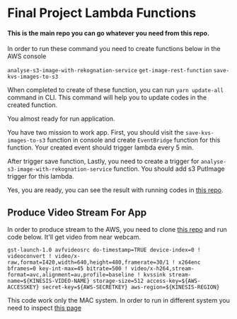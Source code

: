 # Final Project Lambda Functions

#### This is the main repo you can go whatever you need from this repo.

In order to run these command you need to create functions below in the AWS console

`analyse-s3-image-with-rekognation-service`
`get-image-rest-function`
`save-kvs-images-to-s3`

When completed to create of these function, you can run `yarn update-all` command in CLI. This command will help you to update codes in the created function. 

You almost ready for run application.

You have two mission to work app. First, you should visit the  `save-kvs-images-to-s3` function in console and create `EventBridge` function for this function. Your created event should trigger lambda every 5 min.

After trigger save function, Lastly, you need to create a trigger for `analyse-s3-image-with-rekognation-service` function. You should add s3 PutImage trigger for this lambda.

Yes, you are ready, you can see the result with running codes in [this repo](https://github.com/yusufsargin/final_project_fe). 


## Produce Video Stream For App

In order to produce stream to the AWS, you need to clone [this repo](https://github.com/awslabs/amazon-kinesis-video-streams-producer-sdk-cpp) and run code below. It'll get video from near webcam.

````shell
gst-launch-1.0 avfvideosrc do-timestamp=TRUE device-index=0 ! videoconvert ! video/x-raw,format=I420,width=640,height=480,framerate=30/1 ! x264enc bframes=0 key-int-max=45 bitrate=500 ! video/x-h264,stream-format=avc,alignment=au,profile=baseline ! kvssink stream-name=${KINESIS-VIDEO-NAME} storage-size=512 access-key=${AWS-ACCESSKEY} secret-key=${AWS-SECRETKEY} aws-region=${KINESIS-REGION}
````

This code work only the MAC system. In order to run in different system you need to inspect [this page](https://docs.aws.amazon.com/kinesisvideostreams/latest/dg/examples-gstreamer-plugin.html)
